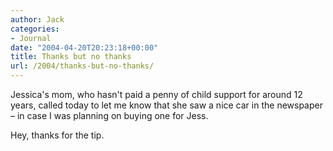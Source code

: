```yaml
---
author: Jack
categories:
- Journal
date: "2004-04-20T20:23:18+00:00"
title: Thanks but no thanks
url: /2004/thanks-but-no-thanks/
---
```


Jessica's mom, who hasn't paid a penny of child support for around 12 years, called today to let me know that she saw a nice car in the newspaper &#8211; in case I was planning on buying one for Jess.

Hey, thanks for the tip.